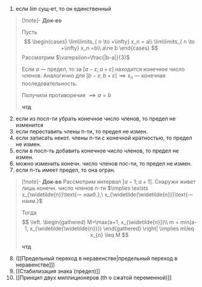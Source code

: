 1. если $lim$ сущ-ет, то он единственный
> [!note]- **Док-во**
> 
> Пусть 
> $$
> \begin{cases}
> \lim\limits_{ n \to +\infty} x_n = a\\
> \lim\limits_{ n \to +\infty} x_n =b\\
> a\ne b
> \end{cases}
> $$
> Рассмотрим $\varepsilon=\frac{|b-a|}{3}$
> 
> Если $a$ — предел, то за $[a-\varepsilon;a+\varepsilon]$ находится конечное число членов. Аналогично для $[b-\varepsilon;b+\varepsilon] \implies x_{n}$ — конечная последовательность. 
> 
> Получили противоречие $\implies a=b$
> 
> **чтд**
2. если из посл-ти убрать конечное число членов, то предел не изменится
3. если переставить члены п-ти, то предел не измен.
4. если записать некот. члены п-ти с конечной кратностью, то предел не измен.
5. если в посл-ть добавить конечное число членов, то предел не измен.
6. можно изменить конечн. число членов пос-ти, то предел не измен.
7. если п-ть имеет предел, то она огран.
> [!note]- **Док-во**
> Рассмотрим интервал $[a-1;a+1]$. Снаружи живет лишь  конечн. число членов п-ти $\implies \exists x_{\widetilde{n}}\text{— наиб.},\ x_{\widetilde{\widetilde{n}}}\text{— наим.}$ 
> 
> Тогда 
> $$
> \left.
> \begin{gathered}
> M=\max(a+1, x_{\widetilde{n}})\\
> m = min(a-1, x_{\widetilde{\widetilde{n}}})
> \end{gathered}
> \right| \implies m\leq x_{n} \leq M
> $$
> 
> **чтд**
8. ([[Предельный переход в неравенстве|предельный переход в неравенстве]])
9. [[Стабилизация знака (предел)]]
10. [[Принцип двух миллиционеров (th о сжатой переменной)]]